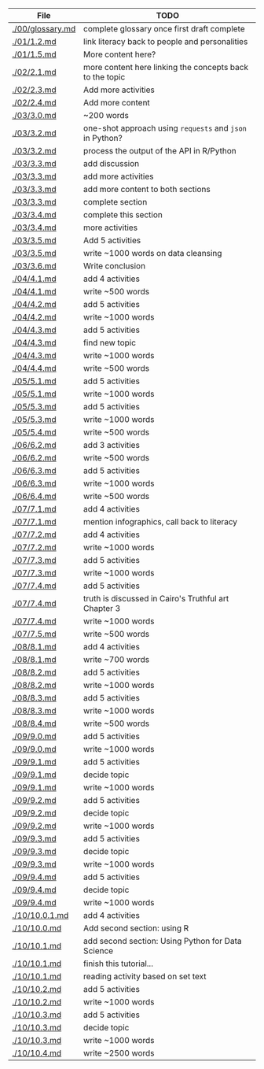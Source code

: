 | File                                 | TODO                                                     |
| ------------------------------------ | -------------------------------------------------------- |
| [./00/glossary.md](./00/glossary.md) | complete glossary once first draft complete              |
| [./01/1.2.md](./01/1.2.md)           | link literacy back to people and personalities           |
| [./01/1.5.md](./01/1.5.md)           | More content here?                                       |
| [./02/2.1.md](./02/2.1.md)           | more content here linking the concepts back to the topic |
| [./02/2.3.md](./02/2.3.md)           | Add more activities                                      |
| [./02/2.4.md](./02/2.4.md)           | Add more content                                         |
| [./03/3.0.md](./03/3.0.md)           | ~200 words                                               |
| [./03/3.2.md](./03/3.2.md)           | one-shot approach using `requests` and `json` in Python? |
| [./03/3.2.md](./03/3.2.md)           | process the output of the API in R/Python                |
| [./03/3.3.md](./03/3.3.md)           | add discussion                                           |
| [./03/3.3.md](./03/3.3.md)           | add more activities                                      |
| [./03/3.3.md](./03/3.3.md)           | add more content to both sections                        |
| [./03/3.3.md](./03/3.3.md)           | complete section                                         |
| [./03/3.4.md](./03/3.4.md)           | complete this section                                    |
| [./03/3.4.md](./03/3.4.md)           | more activities                                          |
| [./03/3.5.md](./03/3.5.md)           | Add 5 activities                                         |
| [./03/3.5.md](./03/3.5.md)           | write ~1000 words on data cleansing                      |
| [./03/3.6.md](./03/3.6.md)           | Write conclusion                                         |
| [./04/4.1.md](./04/4.1.md)           | add 4 activities                                         |
| [./04/4.1.md](./04/4.1.md)           | write ~500 words                                         |
| [./04/4.2.md](./04/4.2.md)           | add 5 activities                                         |
| [./04/4.2.md](./04/4.2.md)           | write ~1000 words                                        |
| [./04/4.3.md](./04/4.3.md)           | add 5 activities                                         |
| [./04/4.3.md](./04/4.3.md)           | find new topic                                           |
| [./04/4.3.md](./04/4.3.md)           | write ~1000 words                                        |
| [./04/4.4.md](./04/4.4.md)           | write ~500 words                                         |
| [./05/5.1.md](./05/5.1.md)           | add 5 activities                                         |
| [./05/5.1.md](./05/5.1.md)           | write ~1000 words                                        |
| [./05/5.3.md](./05/5.3.md)           | add 5 activities                                         |
| [./05/5.3.md](./05/5.3.md)           | write ~1000 words                                        |
| [./05/5.4.md](./05/5.4.md)           | write ~500 words                                         |
| [./06/6.2.md](./06/6.2.md)           | add 3 activities                                         |
| [./06/6.2.md](./06/6.2.md)           | write ~500 words                                         |
| [./06/6.3.md](./06/6.3.md)           | add 5 activities                                         |
| [./06/6.3.md](./06/6.3.md)           | write ~1000 words                                        |
| [./06/6.4.md](./06/6.4.md)           | write ~500 words                                         |
| [./07/7.1.md](./07/7.1.md)           | add 4 activities                                         |
| [./07/7.1.md](./07/7.1.md)           | mention infographics, call back to literacy              |
| [./07/7.2.md](./07/7.2.md)           | add 4 activities                                         |
| [./07/7.2.md](./07/7.2.md)           | write ~1000 words                                        |
| [./07/7.3.md](./07/7.3.md)           | add 5 activities                                         |
| [./07/7.3.md](./07/7.3.md)           | write ~1000 words                                        |
| [./07/7.4.md](./07/7.4.md)           | add 5 activities                                         |
| [./07/7.4.md](./07/7.4.md)           | truth is discussed in Cairo's Truthful art Chapter 3     |
| [./07/7.4.md](./07/7.4.md)           | write ~1000 words                                        |
| [./07/7.5.md](./07/7.5.md)           | write ~500 words                                         |
| [./08/8.1.md](./08/8.1.md)           | add 4 activities                                         |
| [./08/8.1.md](./08/8.1.md)           | write ~700 words                                         |
| [./08/8.2.md](./08/8.2.md)           | add 5 activities                                         |
| [./08/8.2.md](./08/8.2.md)           | write ~1000 words                                        |
| [./08/8.3.md](./08/8.3.md)           | add 5 activities                                         |
| [./08/8.3.md](./08/8.3.md)           | write ~1000 words                                        |
| [./08/8.4.md](./08/8.4.md)           | write ~500 words                                         |
| [./09/9.0.md](./09/9.0.md)           | add 5 activities                                         |
| [./09/9.0.md](./09/9.0.md)           | write ~1000 words                                        |
| [./09/9.1.md](./09/9.1.md)           | add 5 activities                                         |
| [./09/9.1.md](./09/9.1.md)           | decide topic                                             |
| [./09/9.1.md](./09/9.1.md)           | write ~1000 words                                        |
| [./09/9.2.md](./09/9.2.md)           | add 5 activities                                         |
| [./09/9.2.md](./09/9.2.md)           | decide topic                                             |
| [./09/9.2.md](./09/9.2.md)           | write ~1000 words                                        |
| [./09/9.3.md](./09/9.3.md)           | add 5 activities                                         |
| [./09/9.3.md](./09/9.3.md)           | decide topic                                             |
| [./09/9.3.md](./09/9.3.md)           | write ~1000 words                                        |
| [./09/9.4.md](./09/9.4.md)           | add 5 activities                                         |
| [./09/9.4.md](./09/9.4.md)           | decide topic                                             |
| [./09/9.4.md](./09/9.4.md)           | write ~1000 words                                        |
| [./10/10.0.1.md](./10/10.0.1.md)     | add 4 activities                                         |
| [./10/10.0.md](./10/10.0.md)         | Add second section: using R                              |
| [./10/10.1.md](./10/10.1.md)         | add second section: Using Python for Data Science        |
| [./10/10.1.md](./10/10.1.md)         | finish this tutorial...                                  |
| [./10/10.1.md](./10/10.1.md)         | reading activity based on set text                       |
| [./10/10.2.md](./10/10.2.md)         | add 5 activities                                         |
| [./10/10.2.md](./10/10.2.md)         | write ~1000 words                                        |
| [./10/10.3.md](./10/10.3.md)         | add 5 activities                                         |
| [./10/10.3.md](./10/10.3.md)         | decide topic                                             |
| [./10/10.3.md](./10/10.3.md)         | write ~1000 words                                        |
| [./10/10.4.md](./10/10.4.md)         | write ~2500 words                                        |

